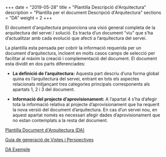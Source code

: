 +++
date        = "2019-05-28"
title       = "Plantilla Descripció d'Arquitectura"
description = "Plantilla per el document Descripció d'Arquitectura"
sections    = "DA"
weight = 2
+++

El document d'arquitectura proporciona una visió general completa de la arquitectura del servei / solució. Es tracta d’un document “viu” que s’ha d’actualitzar amb cada evolució que afecti a l’arquitectura del servei.

La plantilla esta pensada per cobrir la informació requerida per un document d’arquitectura, incloent en molts casos camps de selecció per facilitar al màxim la creació i complementació  del document.
El document esta dividit en dos parts diferenciades:

- **La definició de l’arquitectura:** Aquesta part descriu d’una forma global quina es l’arquitectura del servei, entrant en tots els aspectes relacionats mitjançant tres categories principals corresponents als apartats 1, 2 i 3 del document. 

- **Informació del projecte d’aprovisionament:** A l’apartat 4 s’ha d’afegir tota la informació relativa al projecte d’aprovisionament que ha requerit la nova versió del document d’arquitectura. En cas d’un servei nou, en aquest apartat només es necessari afegir dades d’aprovisionament que no estan contemplats a la resta del document.


[Plantilla Document d'Arquitectura (DA)](/related/da/Plantilla_Descripció_Arquitectura_DT_DAQ_V2.0.docx)

[Guia de generació de Vistes i Perspectives](/related/da/Guia_vistes_DA.pdf)

[DA Exemple](/related/da/Exemple_DA_1.0.docx)
